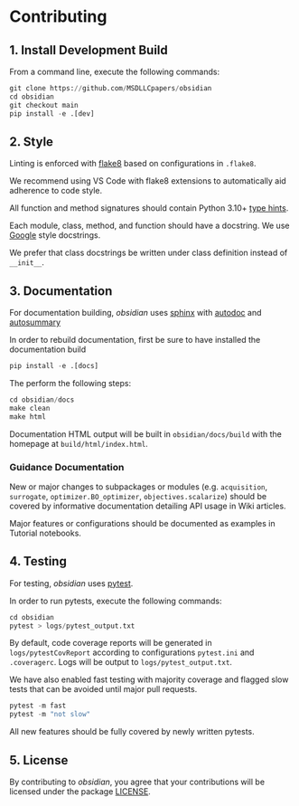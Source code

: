 # Contributing

## 1. Install Development Build

From a command line, execute the following commands:

```python
git clone https://github.com/MSDLLCpapers/obsidian
cd obsidian
git checkout main
pip install -e .[dev]
```

## 2. Style

Linting is enforced with [flake8](http://flake8.pycqa.org) based on configurations in `.flake8`.

We recommend using VS Code with flake8 extensions to automatically aid adherence to code style.

All function and method signatures should contain Python 3.10+ [type hints](https://peps.python.org/pep-0484/).

Each module, class, method, and function should have a docstring. We use [Google](https://google.github.io/styleguide/pyguide.html) style docstrings.

We prefer that class docstrings be written under class definition instead of `__init__`.

## 3. Documentation


For documentation building, _obsidian_ uses [sphinx](https://www.sphinx-doc.org/en/master/) with [autodoc](https://www.sphinx-doc.org/en/master/usage/extensions/autodoc.html) and [autosummary](https://www.sphinx-doc.org/en/master/usage/extensions/autosummary.html)

In order to rebuild documentation, first be sure to have installed the documentation build

```python
pip install -e .[docs]
```

The perform the following steps:

```python
cd obsidian/docs
make clean
make html
```

Documentation HTML output will be built in `obsidian/docs/build` with the homepage at `build/html/index.html`.

### Guidance Documentation

New or major changes to subpackages or modules (e.g. `acquisition`, `surrogate`, `optimizer.BO_optimizer`, `objectives.scalarize`) should be covered by informative documentation detailing API usage in Wiki articles.

Major features or configurations should be documented as examples in Tutorial notebooks.


## 4. Testing

For testing, _obsidian_ uses [pytest](https://docs.pytest.org).

In order to run pytests, execute the following commands:
```python
cd obsidian
pytest > logs/pytest_output.txt
```

By default, code coverage reports will be generated in `logs/pytestCovReport` according to configurations `pytest.ini` and `.coveragerc`. Logs will be output to `logs/pytest_output.txt`.

We have also enabled fast testing with majority coverage and flagged slow tests that can be avoided until major pull requests.
```python
pytest -m fast
pytest -m "not slow"
```

All new features should be fully covered by newly written pytests.

## 5. License
By contributing to _obsidian_, you agree that your contributions will be licensed under the package [LICENSE](https://github.com/MSDLLCpapers/obsidian/blob/main/LICENSE).
